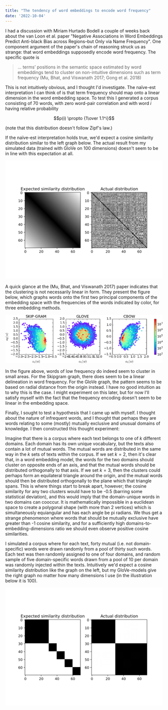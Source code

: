 ```yaml
---
title: "The tendency of word embeddings to encode word frequency"
date: '2022-10-04'
---
```


I had a discussion with Miriam Hurtado Bodell a couple of weeks back about the van Loon et al. paper "Negative Associations in Word Embeddings Predict Anti-black Bias across Regions–but Only via Name Frequency". One component argument of the paper's chain of reasoning struck us as strange: that word embeddings supposedly encode word frequency. The specific quote is

> ... terms’  positions  in  the  semantic  space  estimated  by  word embeddings tend to cluster on non-intuitive dimensions such as  term  frequency  (Mu,  Bhat,  and  Viswanath  2017;  Gong et  al.  2018)

This is not intuitively obvious, and I thought I'd investigate. The naïve-est interpretation I can think of is that term frequency should map onto a linear dimension in the word embedding space. To test this I generated a corpus consisting of 70 words, with zero word-pair correlation and with word *i* having relative probability

$$p(i) \propto {1\over 1.1^i}$$ 

(note that this distribution doesn't follow Zipf's law.)

If the naïve-est interpretation holds true, we'd expect a cosine similarity distribution similar to the left graph below. The actual result from my simulated data (trained with GloVe on 100 dimensions) doesn't seem to be in line with this expectation at all. 

![expectedactualfrequency](../images/expected_actual_frequency_bias_frequency.svg)

A quick glance at the (Mu,  Bhat,  and  Viswanath  2017) paper indicates that the clustering is not necessarily linear in form. They present the figure below, which graphs words onto the first two principal components of the embedding space with the frequencies of the words indicated by color, for three embedding methods.

![mubhatviswanath](../images/mu_bhat_viswanath_bias_frequency.png)

In the figure above, words of low frequency do indeed seem to cluster in small areas. For the Skipgram graph, there does seem to be a linear delineation in word frequency. For the GloVe graph, the pattern seems to be based on radial distance from the origin instead. I have no good intuition as to why this is the case. I might experiment on this later, but for now I'll satisfy myself with the fact that the frequency encoding doesn't seem to be linear in the embedding space.

Finally, I sought to test a hypothesis that I came up with myself. I thought about the nature of infrequent words, and I thought that perhaps they are words relating to some (mostly) mutually exclusive and unusual domains of knowledge. I then constructed this thought experiment: 

Imagine that there is a corpus where each text belongs to one of *k* different domains. Each domain has its own unique vocabulary, but the texts also contain a lot of mutual words. The mutual words are distributed in the same way in the *k* sets of texts within the corpus. If we set $k = 2$, then it's clear that, in a word embedding model, the words for the two domains should cluster on opposite ends of an axis, and that the mutual words should be distributed orthogonally to that axis. If we set $k = 3$, then the clusters could perhaps form an equilateral triangle around the origin, and the mutual words should then be distributed orthogonally to the plane which that triangle spans. This is where things start to break apart, however; the cosine similarity for any two clusters would have to be -0.5 (barring some statistical deviation), and this would imply that the domain-unique words in two domains can cooccur. It is mathematically impossible in a euclidean space to create a polygonal shape (with more than 2 vertices) which is simultaneously equiangular and has each angle be pi radians. We thus get a strange phenomenon where words that should be mutually exclusive have greater than -1 cosine similarity, and for a sufficiently high domains-to-embedding-dimensions ratio we should even observe positive cosine similarities.

I simulated a corpus where for each text, forty mutual (i.e. not domain-specific) words were drawn randomly from a pool of thirty such words. Each text was then randomly assigned to one of four domains, and random sample of five domain-specific words drawn from a pool of 10 per domain was randomly injected within the texts. Intuitively we'd expect a cosine similarity distribution like the graph on the left, but my GloVe-models give the right graph no matter how many dimensions I use (in the illustration below it is 100).

![expectedactualdomain](../images/expected_actual_domain_bias_frequency.svg)

